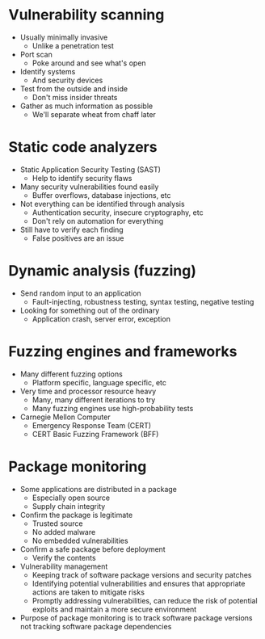 # Vulnerability scanning
- Usually minimally invasive
	- Unlike a penetration test
- Port scan
	- Poke around and see what's open
- Identify systems
	- And security devices
- Test from the outside and inside
	- Don't miss insider threats
- Gather as much information as possible
	- We'll separate wheat from chaff later
# Static code analyzers
- Static Application Security Testing (SAST)
	- Help to identify security flaws
- Many security vulnerabilities found easily
	- Buffer overflows, database injections, etc
- Not everything can be identified through analysis
	- Authentication security, insecure cryptography, etc
	- Don't rely on automation for everything
- Still have to verify each finding
	- False positives are an issue
# Dynamic analysis (fuzzing)
- Send random input to an application
	- Fault-injecting, robustness testing, syntax testing, negative testing
- Looking for something out of the ordinary
	- Application crash, server error, exception
# Fuzzing engines and frameworks
- Many different fuzzing options
	- Platform specific, language specific, etc
- Very time and processor resource heavy
	- Many, many different iterations to try
	- Many fuzzing engines use high-probability tests
- Carnegie Mellon Computer
	- Emergency Response Team (CERT)
	- CERT Basic Fuzzing Framework (BFF)
# Package monitoring
- Some applications are distributed in a package
	- Especially open source
	- Supply chain integrity
- Confirm the package is legitimate
	- Trusted source
	- No added malware
	- No embedded vulnerabilities
- Confirm a safe package before deployment
	- Verify the contents
- Vulnerability management
	- Keeping track of software package versions and security patches
	- Identifying potential vulnerabilities and ensures that appropriate actions are taken to mitigate risks
	- Promptly addressing vulnerabilities, can reduce the risk of potential exploits and maintain a more secure environment
- Purpose of package monitoring is to track software package versions not tracking software package dependencies 
